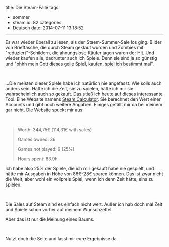 title: Die Steam-Falle
tags:
  - sommer
  - steam
id: 82
categories:
  - Deutsch
date: 2014-07-11 13:18:52
---

Es war wieder überall zu lesen, als der Staem-Summer-Sale los ging. Bilder von Brieftasche, die durch Steam geklaut wurden und Zombies mit "reduziert"-Schildern, die ahnungslose Käufer jagen waren der Hit. Und wieder kaufen alle, dadrunter auch ich Spiele. Denn sie sind ja so günstig und "ohhh mein Gott dieses geile Spiel, kaufen, spiel ich bestimmt mal".

&nbsp;

...Die meisten dieser Spiele habe ich natürlich nie angefasst. Wie solls auch anders sein. Hätte ich die Zeit, sie zu spielen, hätte ich mir sie wahrscheinlich auch so gekauft. Das stieß ich heute auf dieses interessante Tool. Eine Website namens [Steam Calculator](http://steamdb.info/calculator/). Sie berechnet den Wert einer Accounts und gibt noch weitere Angaben. Einiges gefällt mir da bei meinem gar nicht. Die Website spuckt mir aus:

&nbsp;
> Worth: 344,75€ (114,31€ with sales)
> 
> 
> Games owned: 36
> 
> 
> Games not played: 9 (25%)
> 
> 
> Hours spent: 83.9h
&nbsp;

Ich habe also 25% der Spiele, die ich mir gekauft habe nie gespielt, und hätte mir Ausgaben in Höhe von 86€-28€ sparen können. Das ist zwar nicht die Welt, aber wohl ein vollpreis Spiel, wenn ich denn Zeit hätte, eins zu spielen.

&nbsp;

Die Sales auf Steam sind es einfach nicht wert. Außer ich hab doch mal Zeit und Spiele schon vorher auf meinem Wunschzettel.

Aber das ist nur die Meinung eines Baums.

&nbsp;

Nutzt doch die Seite und lasst mir eure Ergebnisse da.
